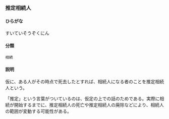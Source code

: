 <div style="display:none;">

## [あ行](securities-terms?id=あ行)
## [か行](securities-terms?id=か行)
## [さ行](securities-terms?id=さ行)

</div>

### 推定相続人

#### ひらがな

すいていそうぞくにん

#### 分類

`相続`

#### 説明

仮に、ある人がその時点で死去したとすれば、相続人になる者のことを推定相続人という。
 
「推定」という言葉がついているのは、仮定の上での話のためである。実際に相続が開始するまでに、推定相続人の死亡や推定相続人の廃除などにより、相続人の範囲が変動する可能性がある。

<div style="display:none;">

## [た行](securities-terms?id=た行)
## [な行](securities-terms?id=な行)
## [は行](securities-terms?id=は行)
## [ま行](securities-terms?id=ま行)
## [や行](securities-terms?id=や行)
## [ら行](securities-terms?id=ら行)
## [わ行](securities-terms?id=わ行)
## [英数字・記号](securities-terms?id=英数字・記号)

</div>

